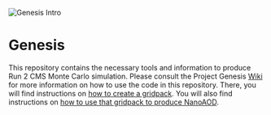 ![Genesis Intro](https://github.com/jkguiang/genesis/wiki/images/genesis_intro.png)

# Genesis
This repository contains the necessary tools and information to produce Run 2 CMS Monte Carlo simulation.
Please consult the Project Genesis [Wiki](https://github.com/is/wiki) for more information on how to use the code in this repository. 
There, you will find instructions on [how to create a gridpack](https://github.com/is/wiki/1.-The-Genesis-Device:-Madgraph). 
You will also find instructions on [how to use that gridpack to produce NanoAOD](https://github.com/is/wiki/2.-Deployment:-MC-Production). 
